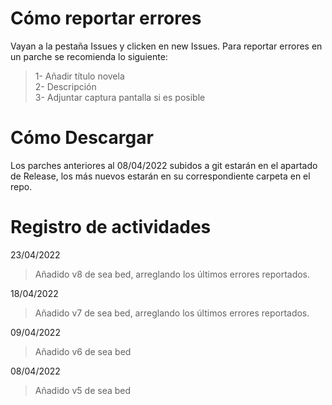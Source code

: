 # Cómo reportar errores
Vayan a la pestaña Issues y clicken en new Issues. Para reportar errores en un parche se recomienda lo siguiente:
> 1- Añadir título novela<br/>
> 2- Descripción<br/>
> 3- Adjuntar captura pantalla si es posible

# Cómo Descargar
Los parches anteriores al 08/04/2022 subidos a git estarán en el apartado de Release, los más nuevos estarán en su correspondiente carpeta en el repo.

# Registro de actividades
23/04/2022
> Añadido v8 de sea bed, arreglando los últimos errores reportados.<br/>

18/04/2022
> Añadido v7 de sea bed, arreglando los últimos errores reportados.<br/>

09/04/2022
> Añadido v6 de sea bed<br/>

08/04/2022
> Añadido v5 de sea bed<br/>